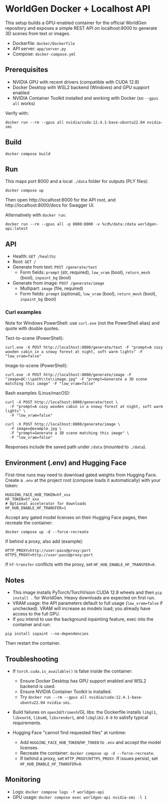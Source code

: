 # WorldGen Docker + Localhost API

This setup builds a GPU-enabled container for the official WorldGen repository and exposes a simple REST API on localhost:8000 to generate 3D scenes from text or images.

- Dockerfile: `docker/Dockerfile`
- API server: `app/server.py`
- Compose: `docker-compose.yml`

## Prerequisites
- NVIDIA GPU with recent drivers (compatible with CUDA 12.8)
- Docker Desktop with WSL2 backend (Windows) and GPU support enabled
- NVIDIA Container Toolkit installed and working with Docker (so `--gpus all` works)

Verify with:
```
docker run --rm --gpus all nvidia/cuda:12.4.1-base-ubuntu22.04 nvidia-smi
```

## Build
```
docker compose build
```

## Run
This maps port 8000 and a local `./data` folder for outputs (PLY files):
```
docker compose up
```
Then open http://localhost:8000 for the API root, and http://localhost:8000/docs for Swagger UI.

Alternatively with `docker run`:
```
docker run --rm --gpus all -p 8000:8000 -v %cd%/data:/data worldgen-api:latest
```

## API
- Health: `GET /healthz`
- Root: `GET /`
- Generate from text: `POST /generate/text`
  - Form fields: `prompt` (str, required), `low_vram` (bool), `return_mesh` (bool), `inpaint_bg` (bool)
- Generate from image: `POST /generate/image`
  - Multipart: `image` (file, required)
  - Form fields: `prompt` (optional), `low_vram` (bool), `return_mesh` (bool), `inpaint_bg` (bool)

### Curl examples
Note for Windows PowerShell: use `curl.exe` (not the PowerShell alias) and quote with double quotes.

Text-to-scene (PowerShell):
```
curl.exe -X POST http://localhost:8000/generate/text -F "prompt=A cozy wooden cabin in a snowy forest at night, soft warm lights" -F "low_vram=false"
```

Image-to-scene (PowerShell):
```
curl.exe -X POST http://localhost:8000/generate/image -F "image=@C:\\path\\to\\image.jpg" -F "prompt=Generate a 3D scene matching this image" -F "low_vram=false"
```

Bash examples (Linux/macOS):
```
curl -X POST http://localhost:8000/generate/text \
  -F "prompt=A cozy wooden cabin in a snowy forest at night, soft warm lights" \
  -F "low_vram=false"

curl -X POST http://localhost:8000/generate/image \
  -F image=@example.jpg \
  -F "prompt=Generate a 3D scene matching this image" \
  -F "low_vram=false"
```

Responses include the saved path under `/data` (mounted to `./data`).

## Environment (.env) and Hugging Face
First-time runs may need to download gated weights from Hugging Face. Create a `.env` at the project root (compose loads it automatically) with your token:

```
HUGGING_FACE_HUB_TOKEN=hf_xxx
HF_TOKEN=hf_xxx
# Optional accelerator for downloads
HF_HUB_ENABLE_HF_TRANSFER=1
```

Accept any gated model licenses on their Hugging Face pages, then recreate the container:
```
docker compose up -d --force-recreate
```

If behind a proxy, also add (example):
```
HTTP_PROXY=http://user:pass@proxy:port
HTTPS_PROXY=http://user:pass@proxy:port
```
If `hf-transfer` conflicts with the proxy, set `HF_HUB_ENABLE_HF_TRANSFER=0`.

## Notes
- This image installs PyTorch/TorchVision CUDA 12.8 wheels and then `pip install .` for WorldGen. Heavy downloads are expected on first run.
- VRAM usage: the API parameters default to full usage (`low_vram=false` if unchecked). VRAM will increase as models load; you already have access to the full GPU.
- If you intend to use the background inpainting feature, exec into the container and run:
```
pip install iopaint --no-dependencies
```
Then restart the container.

## Troubleshooting
- If `torch.cuda.is_available()` is false inside the container:
  - Ensure Docker Desktop has GPU support enabled and WSL2 backend is used.
  - Ensure NVIDIA Container Toolkit is installed.
  - Try `docker run --rm --gpus all nvidia/cuda:12.4.1-base-ubuntu22.04 nvidia-smi`.
- Build failures on `open3d`/`trimesh`/GL libs: the Dockerfile installs `libgl1`, `libxext6`, `libsm6`, `libxrender1`, and `libglib2.0-0` to satisfy typical requirements.

- Hugging Face "cannot find requested files" at runtime:
  - Add `HUGGING_FACE_HUB_TOKEN`/`HF_TOKEN` to `.env` and accept the model licenses.
  - Recreate the container: `docker compose up -d --force-recreate`.
  - If behind a proxy, set `HTTP_PROXY`/`HTTPS_PROXY`. If issues persist, set `HF_HUB_ENABLE_HF_TRANSFER=0`.

## Monitoring
- Logs: `docker compose logs -f worldgen-api`
- GPU usage: `docker compose exec worldgen-api nvidia-smi -l 1`
